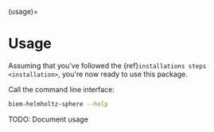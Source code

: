 (usage)=

# Usage

Assuming that you've followed the {ref}`installations steps <installation>`, you're now ready to use this package.

Call the command line interface:

```bash
biem-helmholtz-sphere --help
```

TODO: Document usage
